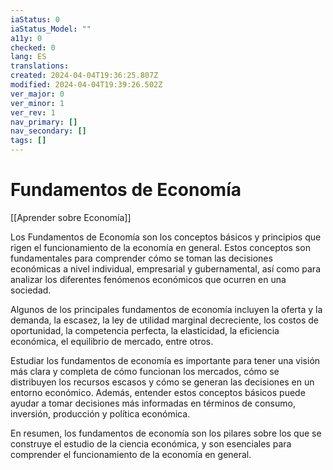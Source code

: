 ```yaml
---
iaStatus: 0
iaStatus_Model: ""
a11y: 0
checked: 0
lang: ES
translations: 
created: 2024-04-04T19:36:25.807Z
modified: 2024-04-04T19:39:26.502Z
ver_major: 0
ver_minor: 1
ver_rev: 1
nav_primary: []
nav_secondary: []
tags: []
---
```

# Fundamentos de Economía

[[Aprender sobre Economía]]

Los Fundamentos de Economía son los conceptos básicos y principios que rigen el funcionamiento de la economía en general. Estos conceptos son fundamentales para comprender cómo se toman las decisiones económicas a nivel individual, empresarial y gubernamental, así como para analizar los diferentes fenómenos económicos que ocurren en una sociedad.

Algunos de los principales fundamentos de economía incluyen la oferta y la demanda, la escasez, la ley de utilidad marginal decreciente, los costos de oportunidad, la competencia perfecta, la elasticidad, la eficiencia económica, el equilibrio de mercado, entre otros.

Estudiar los fundamentos de economía es importante para tener una visión más clara y completa de cómo funcionan los mercados, cómo se distribuyen los recursos escasos y cómo se generan las decisiones en un entorno económico. Además, entender estos conceptos básicos puede ayudar a tomar decisiones más informadas en términos de consumo, inversión, producción y política económica.

En resumen, los fundamentos de economía son los pilares sobre los que se construye el estudio de la ciencia económica, y son esenciales para comprender el funcionamiento de la economía en general.

